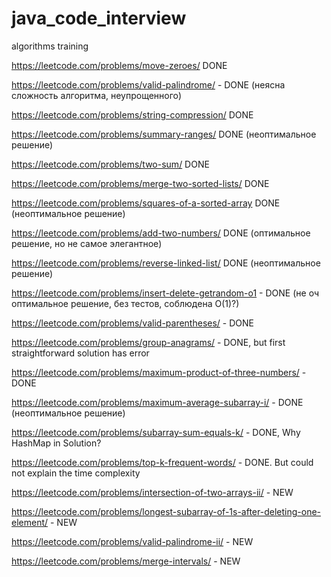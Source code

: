 # java_code_interview
algorithms training


https://leetcode.com/problems/move-zeroes/ DONE

https://leetcode.com/problems/valid-palindrome/ - DONE (неясна сложность алгоритма, неупрощенного)

https://leetcode.com/problems/string-compression/ DONE

https://leetcode.com/problems/summary-ranges/ DONE (неоптимальное решение)

https://leetcode.com/problems/two-sum/ DONE


https://leetcode.com/problems/merge-two-sorted-lists/ DONE

https://leetcode.com/problems/squares-of-a-sorted-array DONE (неоптимальное решение)

https://leetcode.com/problems/add-two-numbers/ DONE (оптимальное решение, но не самое элегантное)

https://leetcode.com/problems/reverse-linked-list/ DONE (неоптимальное решение)

https://leetcode.com/problems/insert-delete-getrandom-o1 - DONE (не оч оптимальное решение, без тестов, соблюдена О(1)?)

https://leetcode.com/problems/valid-parentheses/  - DONE

https://leetcode.com/problems/group-anagrams/ - DONE, but first straightforward solution has error

https://leetcode.com/problems/maximum-product-of-three-numbers/ - DONE

https://leetcode.com/problems/maximum-average-subarray-i/ - DONE (неоптимальное решение)

https://leetcode.com/problems/subarray-sum-equals-k/ - DONE, Why HashMap in Solution?

https://leetcode.com/problems/top-k-frequent-words/ - DONE. But could not explain the time complexity 

https://leetcode.com/problems/intersection-of-two-arrays-ii/ - NEW

https://leetcode.com/problems/longest-subarray-of-1s-after-deleting-one-element/ - NEW

https://leetcode.com/problems/valid-palindrome-ii/ - NEW

https://leetcode.com/problems/merge-intervals/ - NEW